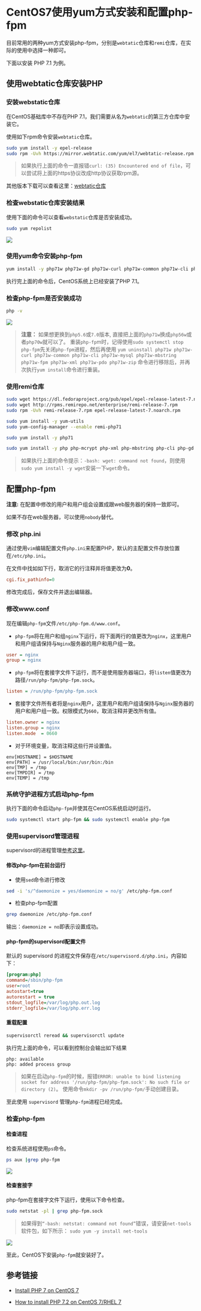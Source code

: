 # CentOS7使用yum方式安装和配置php-fpm

目前常用的两种yum方式安装php-fpm，分别是`webtatic`仓库和`remi`仓库，在实际的使用中选择一种即可。

下面以安装 PHP 7.1 为例。

## 使用webtatic仓库安装PHP

### 安装webstatic仓库
在CentOS基础库中不存在PHP 7.1，我们需要从名为`webtatic`的第三方仓库中安装它。

使用如下rpm命令安装`webtatic`仓库。

```bash
sudo yum install -y epel-release
sudo rpm -Uvh https://mirror.webtatic.com/yum/el7/webtatic-release.rpm
```

> 如果执行上面的命令一直报错`curl: (35) Encountered end of file`，可以尝试将上面的https协议改成http协议获取rpm源。

其他版本下载可以查看这里：[webtatic仓库](https://webtatic.com/projects/yum-repository/)

### 检查webstatic仓库安装结果

使用下面的命令可以查看`webstatic`仓库是否安装成功。

```bash
sudo yum repolist
```

![](./images/centos-7-uses-yum-way-to-install-and-configure-php-fpm/webtatic-rpm.png)


### 使用yum命令安装php-fpm

```bash
yum install -y php71w php71w-gd php71w-curl php71w-common php71w-cli php71w-mysql php71w-mbstring php71w-fpm php71w-xml php71w-pdo php71w-zip
```

执行完上面的命令后，CentOS系统上已经安装了PHP 7.1。

### 检查php-fpm是否安装成功

```bash
php -v
```
![](./images/centos-7-uses-yum-way-to-install-and-configure-php-fpm/check-php-fpm-install-by-webtatic-success.png)

> **注意：** 如果想更换到`php5.6`或`7.0`版本, 直接把上面的`php71w`换成`php56w`或者`php70w`就可以了。
> 重装`php-fp`m时，记得使用`sudo systemctl stop php-fpm`先关闭`php-fpm`进程，然后再使用 `yum uninstall php71w php71w-curl php71w-common php71w-cli php71w-mysql php71w-mbstring php71w-fpm php71w-xml php71w-pdo php71w-zip` 命令进行移除后，并再次执行`yum install`命令进行重装。


### 使用remi仓库

```bash
sudo wget https://dl.fedoraproject.org/pub/epel/epel-release-latest-7.noarch.rpm
sudo wget http://rpms.remirepo.net/enterprise/remi-release-7.rpm
sudo rpm -Uvh remi-release-7.rpm epel-release-latest-7.noarch.rpm

sudo yum install -y yum-utils
sudo yum-config-manager --enable remi-php71

sudo yum install -y php71

sudo yum install -y php php-mcrypt php-xml php-mbstring php-cli php-gd php-curl php-mysql php-ldap php-zip php-fileinf php-fpm
```

> 如果执行上面的命令提示：`-bash: wget: command not found`，则使用`sudo yum install -y wget`安装一下`wget`命令。


## 配置php-fpm

**注意:** 在配置中修改的用户和用户组会设置成跟web服务器的保持一致即可。

如果不存在web服务器，可以使用`nobody`替代。

### 修改 php.ini

通过使用`vim`编辑配置文件`php.ini`来配置PHP，默认的主配置文件存放位置在`/etc/php.ini`。

在文件中找如如下行，取消它的行注释并将值更改为**0**。

```ini
cgi.fix_pathinfo=0
```

修改完成后，保存文件并退出编辑器。

### 修改www.conf

现在编辑`php-fpm`文件`/etc/php-fpm.d/www.conf`。

- `php-fpm`将在用户和组`nginx`下运行，将下面两行的值更改为`nginx`，这里用户和用户组请保持与`Nginx`服务器的用户和用户组一致。
```ini
user = nginx
group = nginx
```

- `php-fpm`将在套接字文件下运行，而不是使用服务器端口，将`listen`值更改为路径`/run/php-fpm/php-fpm.sock`。
```ini
listen = /run/php-fpm/php-fpm.sock
```

- 套接字文件所有者将是`nginx`用户，这里用户和用户组请保持与`Nginx`服务器的用户和用户组一致。权限模式为`660`，取消注释并更改所有值。
```ini
listen.owner = nginx
listen.group = nginx
listen.mode  = 0660
```

- 对于环境变量，取消注释这些行并设置值。
```dotenv
env[HOSTNAME] = $HOSTNAME
env[PATH] = /usr/local/bin:/usr/bin:/bin
env[TMP] = /tmp
env[TMPDIR] = /tmp
env[TEMP] = /tmp
```


### 系统守护进程方式启动php-fpm

执行下面的命令启动`php-fpm`并使其在CentOS系统启动时运行。
```bash
sudo systemctl start php-fpm && sudo systemctl enable php-fpm
```

### 使用supervisord管理进程

supervisord的进程管理[参考这里](/docs/os/centos/centos7/how-to-use-supervisord-manager-processes.md)。

#### 修改php-fpm在前台运行

- 使用`sed`命令进行修改
```bash
sed -i 's/^daemonize = yes/daemonize = no/g' /etc/php-fpm.conf
```

- 检查php-fpm配置
```bash
grep daemonize /etc/php-fpm.conf
```
输出：`daemonize = no`即表示设置成功。

#### php-fpm的supervisord配置文件

默认的 supervisord 的进程文件保存在`/etc/supervisord.d/php.ini`，内容如下：

```ini
[program:php]
command=/sbin/php-fpm
user=root
autostart=true
autorestart = true
stdout_logfile=/var/log/php.out.log
stderr_logfile=/var/log/php.err.log
```

#### 重载配置

```bash
supervisorctl reread && supervisorctl update
```

执行完上面的命令，可以看到控制台会输出如下结果

```text
php: available
php: added process group
```


> 如果在启动`php-fpm`的时候，报错`ERROR: unable to bind listening socket for address '/run/php-fpm/php-fpm.sock': No such file or directory (2)`。
> 使用命令`mkdir -pv /run/php-fpm/`手动创建目录。

至此使用 `supervisord` 管理`php-fpm`进程已经完成。

### 检查php-fpm

#### 检查进程

检查系统进程使用`ps`命令。

```bash
ps aux |grep php-fpm
```

![](./images/centos-7-uses-yum-way-to-install-and-configure-php-fpm/php-fpm-process-check.png)

#### 检查套接字

php-fpm在套接字文件下运行，使用以下命令检查。

```bash
sudo netstat -pl | grep php-fpm.sock
```

> 如果得到`“-bash: netstat: command not found”`错误，请安装`net-tools`软件包，如下所示：
>`sudo yum -y install net-tools`

![](./images/centos-7-uses-yum-way-to-install-and-configure-php-fpm/php-fpm-sock-status-check.png)

至此，CentOS下安装`php-fpm`就安装好了。


## 参考链接

* [Install PHP 7 on CentOS 7](https://linuxize.com/post/install-php-7-on-centos-7/)

* [How to install PHP 7.2 on CentOS 7/RHEL 7](https://www.cyberciti.biz/faq/how-to-install-php-7-2-on-centos-7-rhel-7/)
